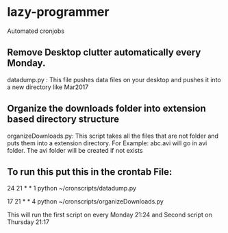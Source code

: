 # lazy-programmer
Automated cronjobs

## Remove Desktop clutter automatically every Monday.
datadump.py : This file pushes data files on your desktop and pushes it into a new directory like Mar2017 

## Organize the downloads folder into extension based directory structure
organizeDownloads.py: This script takes all the files that are not folder and puts them into a extension directory. For Example: abc.avi will go in avi folder. The avi folder will be created if not exists

## To run this put this in the crontab File:

24 21 * * 1 python ~/cronscripts/datadump.py

17 21 * * 4 python ~/cronscripts/organizeDownloads.py

This will run the first script on every Monday 21:24 
and Second script on Thursday 21:17 
